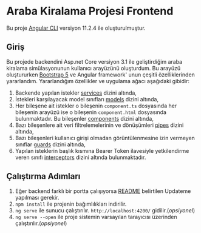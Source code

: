 # Araba Kiralama Projesi Frontend

Bu proje [Angular CLI](https://github.com/angular/angular-cli) versiyon 11.2.4 ile oluşturulmuştur.

## Giriş

Bu projede backendini Asp.net Core versiyon 3.1 ile geliştirdiğim araba kiralama simülasyonunun kullanıcı arayüzünü oluşturdum. Bu arayüzü oluştururken [Bootstrap 5](https://getbootstrap.com/docs/5.0/getting-started/introduction/) ve Angular framework' unun çeşitli özelliklerinden yararlandım. Yararlandığım özellikler ve uygulama ağacı aşağıdaki gibidir:

1. Backende yapılan istekler [services](https://github.com/poyrazaktas/Car-Rental-Project/tree/master/car-rental-frontend/src/app/services) dizini altında,
2. İstekleri karşılayacak model sınıfları [models](https://github.com/poyrazaktas/Car-Rental-Project/tree/master/car-rental-frontend/src/app/models) dizini altında,
3. Her bileşene ait istekler o bileşenin `component.ts` dosyasında her bileşenin arayüzü ise o bileşenin `component.html` dosyasında bulunmaktadır. Bu bileşenler [components](https://github.com/poyrazaktas/Car-Rental-Project/tree/master/car-rental-frontend/src/app/components) dizini altında,
4. Bazı bileşenlere ait veri filtrelemelerinin ve dönüşümleri [pipes](https://github.com/poyrazaktas/Car-Rental-Project/tree/master/car-rental-frontend/src/app/pipes) dizini altında,
5. Bazı bileşenleri kullanıcı girişi olmadan görüntülenmesine izin vermeyen sınıflar [guards](https://github.com/poyrazaktas/Car-Rental-Project/tree/master/car-rental-frontend/src/app/guards) dizini altında,
6. Yapılan isteklerin başlık kısmına Bearer Token ilavesiyle yetkilendirme veren sınıfı [interceptors](https://github.com/poyrazaktas/Car-Rental-Project/tree/master/car-rental-frontend/src/app/interceptors) dizini altında bulunmaktadır.    


## Çalıştırma Adımları

1. Eğer backend farklı bir portta çalışıyorsa [README](https://github.com/poyrazaktas/Car-Rental-Project/blob/master/README.md#proje-%C3%A7al%C4%B1%C5%9Ft%C4%B1rma-ad%C4%B1mlar%C4%B1) belirtilen Updateme yapılması gerekir.
2. `npm install` ile projenin bağımlılıkları indirilir.
3. `ng serve` ile sunucu çalıştırılır. `http://localhost:4200/` gidilir.(*opsiyonel*)
4. `ng serve --open` ile proje sistemin varsayılan tarayıcısı üzerinden çalıştırılır.(*opsiyonel*)


